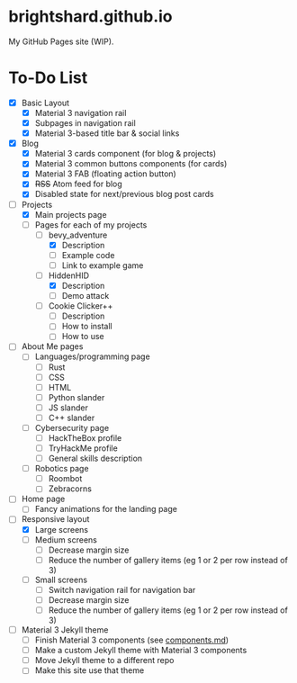 # brightshard.github.io
My GitHub Pages site (WIP).

# To-Do List
- [x] Basic Layout
  - [x] Material 3 navigation rail
  - [x] Subpages in navigation rail
  - [x] Material 3-based title bar & social links
- [x] Blog
  - [x] Material 3 cards component (for blog & projects)
  - [x] Material 3 common buttons components (for cards)
  - [x] Material 3 FAB (floating action button)
  - [x] ~~RSS~~ Atom feed for blog
  - [x] Disabled state for next/previous blog post cards
- [ ] Projects
  - [x] Main projects page
  - [ ] Pages for each of my projects
    - [ ] bevy_adventure
      - [x] Description
      - [ ] Example code
      - [ ] Link to example game
    - [ ] HiddenHID
      - [x] Description
      - [ ] Demo attack
    - [ ] Cookie Clicker++
      - [ ] Description
      - [ ] How to install
      - [ ] How to use
- [ ] About Me pages
  - [ ] Languages/programming page
    - [ ] Rust
    - [ ] CSS
    - [ ] HTML
    - [ ] Python slander
    - [ ] JS slander
    - [ ] C++ slander
  - [ ] Cybersecurity page
    - [ ] HackTheBox profile
    - [ ] TryHackMe profile
    - [ ] General skills description
  - [ ] Robotics page
    - [ ] Roombot
    - [ ] Zebracorns
- [ ] Home page
  - [ ] Fancy animations for the landing page
- [ ] Responsive layout
  - [x] Large screens
  - [ ] Medium screens
    - [ ] Decrease margin size
    - [ ] Reduce the number of gallery items (eg 1 or 2 per row instead of 3)
  - [ ] Small screens
    - [ ] Switch navigation rail for navigation bar
    - [ ] Decrease margin size
    - [ ] Reduce the number of gallery items (eg 1 or 2 per row instead of 3)
- [ ] Material 3 Jekyll theme
  - [ ] Finish Material 3 components (see [components.md](components.md))
  - [ ] Make a custom Jekyll theme with Material 3 components
  - [ ] Move Jekyll theme to a different repo
  - [ ] Make this site use that theme
